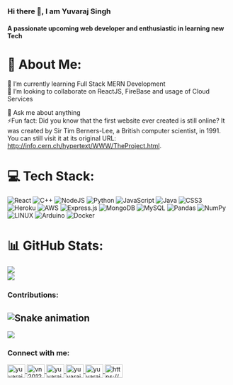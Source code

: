 <!--
**YuvarajSingh-0/yuvarajsingh-0** is a ✨ _special_ ✨ repository because its `README.md` (this file) appears on your GitHub profile.

Here are some ideas to get you started:

- 🔭 I’m currently working on ...
-  ...
- 👯 I’m looking to collaborate on ...
- 🤔 I’m looking for help with ...
- 💬 Ask me about ...
- 📫 How to reach me: ...
- 😄 Pronouns: ...
- ⚡ Fun fact: ...
-->


### Hi there 👋, I am Yuvaraj Singh
#### A passionate upcoming web developer and enthusiastic in learning new Tech


# 💫 About Me:
<!--🔭 I’m currently working on [Rental Management System FullStack WebApp](https://github.com/YuvarajSingh-0/RentEase)<br>-->
🌱 I’m currently learning Full Stack MERN Development<br>
👯 I’m looking to collaborate on ReactJS, FireBase and usage of Cloud Services<br>
<!--🤝 I’m looking for help with Integrating Payment gateway in my [Rental Management System](https://github.com/YuvarajSingh-0/RentEase)<br>-->
💬 Ask me about anything<br>
⚡Fun fact: Did you know that the first website ever created is still online? It was created by Sir Tim Berners-Lee, a British computer scientist, in 1991. You can still visit it at its original URL: http://info.cern.ch/hypertext/WWW/TheProject.html.


# 💻 Tech Stack:
![React](https://img.shields.io/badge/react-%2320232a.svg?style=flat-square&logo=react&logoColor=%2361DAFB) ![C++](https://img.shields.io/badge/c++-%2300599C.svg?style=flat-square&logo=c%2B%2B&logoColor=white) ![NodeJS](https://img.shields.io/badge/node.js-6DA55F?style=flat-square&logo=node.js&logoColor=white) ![Python](https://img.shields.io/badge/python-3670A0?style=flat-square&logo=python&logoColor=ffdd54) ![JavaScript](https://img.shields.io/badge/javascript-%23323330.svg?style=flat-square&logo=javascript&logoColor=%23F7DF1E) ![Java](https://img.shields.io/badge/java-%23ED8B00.svg?style=flat-square&logo=java&logoColor=white) ![CSS3](https://img.shields.io/badge/css3-%231572B6.svg?style=flat-square&logo=css3&logoColor=white) ![Heroku](https://img.shields.io/badge/heroku-%23430098.svg?style=flat-square&logo=heroku&logoColor=white) ![AWS](https://img.shields.io/badge/AWS-%23FF9900.svg?style=flat-square&logo=amazon-aws&logoColor=white) ![Express.js](https://img.shields.io/badge/express.js-%23404d59.svg?style=flat-square&logo=express&logoColor=%2361DAFB) ![MongoDB](https://img.shields.io/badge/MongoDB-%234ea94b.svg?style=flat-square&logo=mongodb&logoColor=white) ![MySQL](https://img.shields.io/badge/mysql-%2300f.svg?style=flat-square&logo=mysql&logoColor=white) ![Pandas](https://img.shields.io/badge/pandas-%23150458.svg?style=flat-square&logo=pandas&logoColor=white) ![NumPy](https://img.shields.io/badge/numpy-%23013243.svg?style=flat-square&logo=numpy&logoColor=white) ![LINUX](https://img.shields.io/badge/Linux-FCC624?style=flat-square&logo=linux&logoColor=black) ![Arduino](https://img.shields.io/badge/-Arduino-00979D?style=flat-square&logo=Arduino&logoColor=white) ![Docker](https://img.shields.io/badge/docker-%230db7ed.svg?style=flat-square&logo=docker&logoColor=white)
# 📊 GitHub Stats:
![](https://github-readme-stats.vercel.app/api?username=yuvarajsingh-0&theme=dracula&hide_border=true&include_all_commits=true&count_private=false)<br/>
![](https://github-readme-streak-stats.herokuapp.com/?user=yuvarajsingh-0&theme=dracula&hide_border=true)<br/>



### Contributions:
 ![Snake animation](https://github.com/yuvarajsingh-0/yuvarajsingh-0/blob/output/github-contribution-grid-snake.svg)
---

[![](https://visitcount.itsvg.in/api?id=yuvarajsingh-0&label=Profile%20Views&icon=5&pretty=true)](https://visitcount.itsvg.in)

<h3 align="left">Connect with me:</h3>
<p align="left">
  <a href="https://linkedin.com/in/yuvarajsingh" target="blank">
    <img align="center" src="https://raw.githubusercontent.com/rahuldkjain/github-profile-readme-generator/master/src/images/icons/Social/linked-in-alt.svg" alt="yuvarajsingh" height="30" width="40" />
  </a>
  <a href="https://www.codechef.com/users/vn20121a05k1" target="blank">
    <img align="center" src="https://cdn.jsdelivr.net/npm/simple-icons@3.1.0/icons/codechef.svg" alt="vn20121a05k1" height="30" width="40" />
  </a>
  <a href="https://www.hackerrank.com/yuvarajsingh170" target="blank">
    <img align="center" src="https://raw.githubusercontent.com/rahuldkjain/github-profile-readme-generator/master/src/images/icons/Social/hackerrank.svg" alt="yuvarajsingh170" height="30" width="40" />
  </a>
  <a href="https://www.leetcode.com/yuvarajsingh170" target="blank">
    <img align="center" src="https://raw.githubusercontent.com/rahuldkjain/github-profile-readme-generator/master/src/images/icons/Social/leet-code.svg" alt="yuvarajsingh170" height="30" width="40" />
  </a>
  <a href="https://auth.geeksforgeeks.org/user/yuvarajsxhae/profile" target="blank">
    <img align="center" src="https://raw.githubusercontent.com/rahuldkjain/github-profile-readme-generator/master/src/images/icons/Social/geeks-for-geeks.svg" alt="yuvarajsxhae/profile" height="30" width="40" />
  </a>
  <a href="https://discord.gg/https://discord.gg/zQSrmqFaqg" target="blank">
    <img align="center" src="https://raw.githubusercontent.com/rahuldkjain/github-profile-readme-generator/master/src/images/icons/Social/discord.svg" alt="https://discord.gg/zQSrmqFaqg" height="30" width="40" />
  </a>
</p>